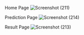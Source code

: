 Home Page
![Screenshot (211)](https://github.com/arjunravi26/Football-Preeiction/assets/121337838/19e18885-9b2f-42d7-8bc5-ae61e76d8efe)

Prediction Page
![Screenshot (214)](https://github.com/arjunravi26/Football-Preeiction/assets/121337838/1174f334-8e44-4869-8ce7-393651c2012c)

Result Page
![Screenshot (213)](https://github.com/arjunravi26/Football-Preeiction/assets/121337838/80fdac3f-6489-4ad1-b54b-45305b95b98c)



